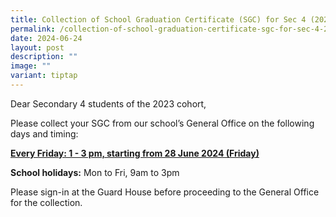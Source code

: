 ```yaml
---
title: Collection of School Graduation Certificate (SGC) for Sec 4 (2023 cohort)
permalink: /collection-of-school-graduation-certificate-sgc-for-sec-4-2023-cohort/
date: 2024-06-24
layout: post
description: ""
image: ""
variant: tiptap
---
```

<p>Dear Secondary 4 students of the 2023 cohort,</p>
<p></p>
<p>Please collect your SGC from our school’s General Office on the following
days and timing:</p>
<p><strong><u>Every Friday: 1 - 3 pm, starting from 28 June 2024 (Friday)</u></strong>
</p>
<p><strong>School holidays:</strong> Mon to Fri, 9am to 3pm</p>
<p></p>
<p>Please sign-in at the Guard House before proceeding to the General Office
for the collection.</p>
<p></p>